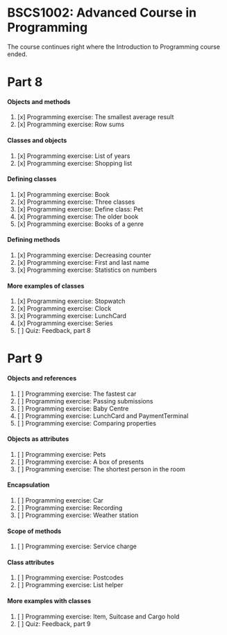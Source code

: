 # BSCS1002: Advanced Course in Programming

The course continues right where the Introduction to Programming course ended.

# Part 8

#### Objects and methods
1. [x] Programming exercise: The smallest average result
2. [x] Programming exercise: Row sums
#### Classes and objects
1. [x] Programming exercise: List of years
2. [x] Programming exercise: Shopping list
#### Defining classes
1. [x] Programming exercise: Book
2. [x] Programming exercise: Three classes
3. [x] Programming exercise: Define class: Pet
4. [x] Programming exercise: The older book
5. [x] Programming exercise: Books of a genre
#### Defining methods
1. [x] Programming exercise: Decreasing counter
2. [x] Programming exercise: First and last name
3. [x] Programming exercise: Statistics on numbers
#### More examples of classes
1. [x] Programming exercise: Stopwatch
2. [x] Programming exercise: Clock
3. [x] Programming exercise: LunchCard
4. [x] Programming exercise: Series
5. [ ] Quiz: Feedback, part 8

# Part 9

#### Objects and references
1. [ ] Programming exercise: The fastest car
2. [ ] Programming exercise: Passing submissions
3. [ ] Programming exercise: Baby Centre
4. [ ] Programming exercise: LunchCard and PaymentTerminal
5. [ ] Programming exercise: Comparing properties
#### Objects as attributes
1. [ ] Programming exercise: Pets
2. [ ] Programming exercise: A box of presents
3. [ ] Programming exercise: The shortest person in the room
#### Encapsulation
1. [ ] Programming exercise: Car
2. [ ] Programming exercise: Recording
3. [ ] Programming exercise: Weather station
#### Scope of methods
1. [ ] Programming exercise: Service charge
#### Class attributes
1. [ ] Programming exercise: Postcodes
2. [ ] Programming exercise: List helper
#### More examples with classes
1. [ ] Programming exercise: Item, Suitcase and Cargo hold
2. [ ] Quiz: Feedback, part 9